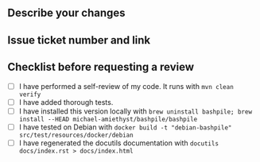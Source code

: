 ## Describe your changes

## Issue ticket number and link

## Checklist before requesting a review
- [ ] I have performed a self-review of my code.  It runs with `mvn clean verify`
- [ ] I have added thorough tests.
- [ ] I have installed this version locally with `brew uninstall bashpile; brew install --HEAD michael-amiethyst/bashpile/bashpile`
- [ ] I have tested on Debian with `docker build -t "debian-bashpile" src/test/resources/docker/debian`
- [ ] I have regenerated the docutils documentation with `docutils docs/index.rst > docs/index.html`